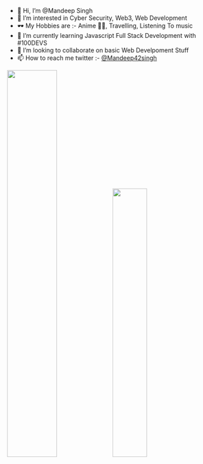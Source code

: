 - 👋 Hi, I’m @Mandeep Singh
- 👀 I’m interested in Cyber Security, Web3, Web Development
- 🕶  My Hobbies are :- Anime 🍜🍥, Travelling, Listening To music
- 🌱 I’m currently learning Javascript Full Stack Development with #100DEVS
- 💞️ I’m looking to collaborate on basic Web Develpoment Stuff
- 📫 How to reach me twitter :- <a href="https://twitter.com/Mandeep42singh">@Mandeep42singh</a>

<p>
  <img width=48% src="https://github-readme-stats.vercel.app/api?username=MandeepSingh390&show_icons=true&theme=radical" style="max-width: 100%;"/>
  <img width=40% src=https://github-readme-stats.vercel.app/api/top-langs/?username=MandeepSingh390&layout=compact&theme=radical style="max-width: 100%;" />
</p>

<!---
MandeepSingh390/MandeepSingh390 is a ✨ special ✨ repository because its `README.md` (this file) appears on your GitHub profile.
You can click the Preview link to take a look at your changes.
--->
